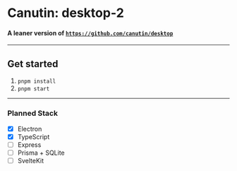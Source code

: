 # Canutin: desktop-2

#### A leaner version of [`https://github.com/canutin/desktop`](https://github.com/canutin/desktop)

---

## Get started

1. `pnpm install`
2. `pnpm start`

---

### Planned Stack

- [x] Electron
- [x] TypeScript
- [ ] Express
- [ ] Prisma + SQLite
- [ ] SvelteKit

